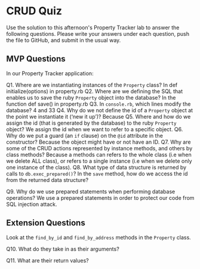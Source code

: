 # CRUD Quiz

Use the solution to this afternoon's Property Tracker lab to answer the following questions. Please write your answers under each question, push the file to GitHub, and submit in the usual way.

## MVP Questions

In our Property Tracker application:

Q1. Where are we instantiating instances of the `Property` class?
In def initialize(options) in property.rb
Q2. Where are we defining the SQL that enables us to save the ruby `Property` object into the database?
In the function def save() in property.rb
Q3. In `console.rb`, which lines modify the database?
4 and 33
Q4. Why do we not define the id of a `Property` object at the point we instantiate it (‘new it up’)?
Because
Q5. Where and how do we assign the id (that is generated by the database) to the ruby `Property` object?
We assign the id when we want to refer to a specific object.
Q6. Why do we put a guard (an `if` clause) on the `@id` attribute in the constructor?
Because the object might have or not have an ID.
Q7. Why are some of the CRUD actions represented by instance methods, and others by class methods?
Because a methods can refers to the whole class (i.e when we delete ALL class), or refers to a single instance (i.e when we delete only one instance of the class).
Q8. What type of data structure is returned by calls to `db.exec_prepared()`? In the `save` method, how do we access the id from the returned data structure?

Q9. Why do we use prepared statements when performing database operations?
We use a prepared statements in order to protect our code from SQL injection attack.
## Extension Questions

Look at the `find_by_id` and `find_by_address` methods in the `Property` class.

Q10. What do they take in as their arguments?

Q11. What are their return values?
